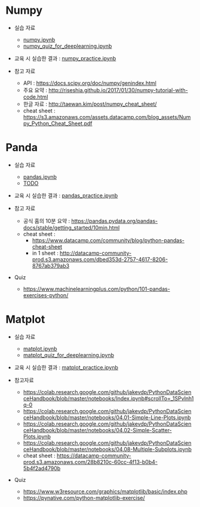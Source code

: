 # Numpy

- 실습 자료
    - [numpy.ipynb](library/numpy.ipynb)
    - [numpy_quiz_for_deeplearning.ipynb](library/numpy_quiz_for_deeplearning.ipynb)

- 교육 시 실습한 결과 : [numpy_practice.ipynb](library/numpy_practice.ipynb)
- 참고 자료
    - API : https://docs.scipy.org/doc/numpy/genindex.html
    - 주요 요약 : http://riseshia.github.io/2017/01/30/numpy-tutorial-with-code.html
    - 한글 자료 : http://taewan.kim/post/numpy_cheat_sheet/
    - cheat sheet : https://s3.amazonaws.com/assets.datacamp.com/blog_assets/Numpy_Python_Cheat_Sheet.pdf



# Panda

- 실습 자료
    - [pandas.ipynb](library/pandas.ipynb)
    - [TODO](library/pandas_quiz_for_deeplearning.ipynb)

- 교육 시 실습한 결과 : [pandas_practice.ipynb](library/pandas_practice.ipynb)
- 참고 자료
    - 공식 홈의 10분 요약 : https://pandas.pydata.org/pandas-docs/stable/getting_started/10min.html
    - cheat sheet :
        - https://www.datacamp.com/community/blog/python-pandas-cheat-sheet
        - in 1 sheet : http://datacamp-community-prod.s3.amazonaws.com/dbed353d-2757-4617-8206-8767ab379ab3
- Quiz
    - https://www.machinelearningplus.com/python/101-pandas-exercises-python/


# Matplot

- 실습 자료
    - [matplot.ipynb](library/matplot.ipynb)
    - [matplot_quiz_for_deeplearning.ipynb](library/matplot_quiz_for_deeplearning.ipynb)
- 교육 시 실습한 결과 : [matplot_practice.ipynb](library/matplot_practice.ipynb)
- 참고자료
    - https://colab.research.google.com/github/jakevdp/PythonDataScienceHandbook/blob/master/notebooks/Index.ipynb#scrollTo=_1SPvlnh1q-0
    - https://colab.research.google.com/github/jakevdp/PythonDataScienceHandbook/blob/master/notebooks/04.01-Simple-Line-Plots.ipynb
    - https://colab.research.google.com/github/jakevdp/PythonDataScienceHandbook/blob/master/notebooks/04.02-Simple-Scatter-Plots.ipynb
    - https://colab.research.google.com/github/jakevdp/PythonDataScienceHandbook/blob/master/notebooks/04.08-Multiple-Subplots.ipynb
    - cheat sheet : https://datacamp-community-prod.s3.amazonaws.com/28b8210c-60cc-4f13-b0b4-5b4f2ad4790b

- Quiz
    - https://www.w3resource.com/graphics/matplotlib/basic/index.php
    - https://pynative.com/python-matplotlib-exercise/

